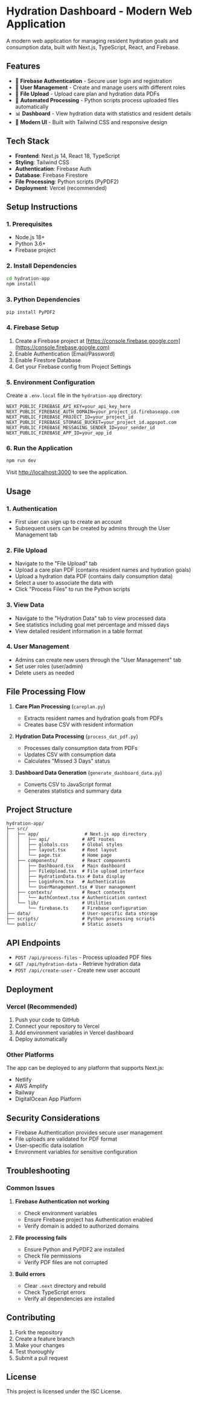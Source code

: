 # Hydration Dashboard - Modern Web Application

A modern web application for managing resident hydration goals and consumption data, built with Next.js, TypeScript, React, and Firebase.

## Features

- 🔐 **Firebase Authentication** - Secure user login and registration
- 👥 **User Management** - Create and manage users with different roles
- 📁 **File Upload** - Upload care plan and hydration data PDFs
- 🔄 **Automated Processing** - Python scripts process uploaded files automatically
- 📊 **Dashboard** - View hydration data with statistics and resident details
- 🎨 **Modern UI** - Built with Tailwind CSS and responsive design

## Tech Stack

- **Frontend**: Next.js 14, React 18, TypeScript
- **Styling**: Tailwind CSS
- **Authentication**: Firebase Auth
- **Database**: Firebase Firestore
- **File Processing**: Python scripts (PyPDF2)
- **Deployment**: Vercel (recommended)

## Setup Instructions

### 1. Prerequisites

- Node.js 18+ 
- Python 3.6+
- Firebase project

### 2. Install Dependencies

```bash
cd hydration-app
npm install
```

### 3. Python Dependencies

```bash
pip install PyPDF2
```

### 4. Firebase Setup

1. Create a Firebase project at [https://console.firebase.google.com](https://console.firebase.google.com)
2. Enable Authentication (Email/Password)
3. Enable Firestore Database
4. Get your Firebase config from Project Settings

### 5. Environment Configuration

Create a `.env.local` file in the `hydration-app` directory:

```env
NEXT_PUBLIC_FIREBASE_API_KEY=your_api_key_here
NEXT_PUBLIC_FIREBASE_AUTH_DOMAIN=your_project_id.firebaseapp.com
NEXT_PUBLIC_FIREBASE_PROJECT_ID=your_project_id
NEXT_PUBLIC_FIREBASE_STORAGE_BUCKET=your_project_id.appspot.com
NEXT_PUBLIC_FIREBASE_MESSAGING_SENDER_ID=your_sender_id
NEXT_PUBLIC_FIREBASE_APP_ID=your_app_id
```

### 6. Run the Application

```bash
npm run dev
```

Visit [http://localhost:3000](http://localhost:3000) to see the application.

## Usage

### 1. Authentication
- First user can sign up to create an account
- Subsequent users can be created by admins through the User Management tab

### 2. File Upload
- Navigate to the "File Upload" tab
- Upload a care plan PDF (contains resident names and hydration goals)
- Upload a hydration data PDF (contains daily consumption data)
- Select a user to associate the data with
- Click "Process Files" to run the Python scripts

### 3. View Data
- Navigate to the "Hydration Data" tab to view processed data
- See statistics including goal met percentage and missed days
- View detailed resident information in a table format

### 4. User Management
- Admins can create new users through the "User Management" tab
- Set user roles (user/admin)
- Delete users as needed

## File Processing Flow

1. **Care Plan Processing** (`careplan.py`)
   - Extracts resident names and hydration goals from PDFs
   - Creates base CSV with resident information

2. **Hydration Data Processing** (`process_dat_pdf.py`)
   - Processes daily consumption data from PDFs
   - Updates CSV with consumption data
   - Calculates "Missed 3 Days" status

3. **Dashboard Data Generation** (`generate_dashboard_data.py`)
   - Converts CSV to JavaScript format
   - Generates statistics and summary data

## Project Structure

```
hydration-app/
├── src/
│   ├── app/                 # Next.js app directory
│   │   ├── api/            # API routes
│   │   ├── globals.css     # Global styles
│   │   ├── layout.tsx      # Root layout
│   │   └── page.tsx        # Home page
│   ├── components/         # React components
│   │   ├── Dashboard.tsx   # Main dashboard
│   │   ├── FileUpload.tsx  # File upload interface
│   │   ├── HydrationData.tsx # Data display
│   │   ├── LoginForm.tsx   # Authentication
│   │   └── UserManagement.tsx # User management
│   ├── contexts/           # React contexts
│   │   └── AuthContext.tsx # Authentication context
│   └── lib/                # Utilities
│       └── firebase.ts     # Firebase configuration
├── data/                   # User-specific data storage
├── scripts/                # Python processing scripts
└── public/                 # Static assets
```

## API Endpoints

- `POST /api/process-files` - Process uploaded PDF files
- `GET /api/hydration-data` - Retrieve hydration data
- `POST /api/create-user` - Create new user account

## Deployment

### Vercel (Recommended)

1. Push your code to GitHub
2. Connect your repository to Vercel
3. Add environment variables in Vercel dashboard
4. Deploy automatically

### Other Platforms

The app can be deployed to any platform that supports Next.js:
- Netlify
- AWS Amplify
- Railway
- DigitalOcean App Platform

## Security Considerations

- Firebase Authentication provides secure user management
- File uploads are validated for PDF format
- User-specific data isolation
- Environment variables for sensitive configuration

## Troubleshooting

### Common Issues

1. **Firebase Authentication not working**
   - Check environment variables
   - Ensure Firebase project has Authentication enabled
   - Verify domain is added to authorized domains

2. **File processing fails**
   - Ensure Python and PyPDF2 are installed
   - Check file permissions
   - Verify PDF files are not corrupted

3. **Build errors**
   - Clear `.next` directory and rebuild
   - Check TypeScript errors
   - Verify all dependencies are installed

## Contributing

1. Fork the repository
2. Create a feature branch
3. Make your changes
4. Test thoroughly
5. Submit a pull request

## License

This project is licensed under the ISC License.
